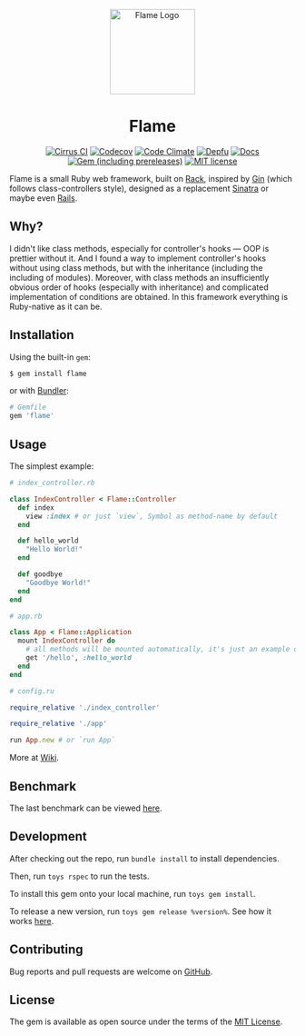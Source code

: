 <p align="center">
    <img
        src="https://raw.githubusercontent.com/AlexWayfer/flame/main/public/favicon.ico"
        height="150"
        alt="Flame Logo"
        title="Logo from open-source Elusive-Iconfont (https://github.com/reduxframework/elusive-iconfont)"
    />
</p>

<h1 align="center">Flame</h1>

<p align="center">
    <a href="https://cirrus-ci.com/github/AlexWayfer/flame/main"><img
        src="https://api.cirrus-ci.com/github/AlexWayfer/flame.svg?branch=main"
        alt="Cirrus CI"
    /></a>
    <a href="https://codecov.io/gh/AlexWayfer/flame"><img
        src="https://img.shields.io/codecov/c/github/AlexWayfer/flame.svg?style=flat-square"
        alt="Codecov"
    /></a>
    <a href="https://codeclimate.com/github/AlexWayfer/flame"><img
        src="https://img.shields.io/codeclimate/maintainability/AlexWayfer/flame.svg?style=flat-square"
        alt="Code Climate"
    /></a>
    <a href="https://depfu.com/repos/AlexWayfer/flame"><img
        src="https://img.shields.io/depfu/AlexWayfer/flame.svg?style=flat-square"
        alt="Depfu"
    /></a>
    <a href="http://inch-ci.org/github/AlexWayfer/flame"><img
        src="http://inch-ci.org/github/AlexWayfer/flame.svg?branch=main&style=flat-square"
        alt="Docs"
    /></a>
    <a href="https://rubygems.org/gems/flame"><img
        src="https://img.shields.io/gem/v/flame.svg?include_prereleases&style=flat-square"
        alt="Gem (including prereleases)"
    /></a>
    <a href="https://github.com/AlexWayfer/flame/blob/main/LICENSE.txt"><img
        src="https://img.shields.io/github/license/AlexWayfer/flame.svg?style=flat-square"
        alt="MIT license"
    /></a>
</p>

Flame is a small Ruby web framework, built on [Rack](https://github.com/rack/rack),
inspired by [Gin](https://github.com/0jcasts/gin) (which follows class-controllers style),
designed as a replacement [Sinatra](https://github.com/sinatra/sinatra)
or maybe even [Rails](https://github.com/rails/rails).

## Why?

I didn't like class methods, especially for controller's hooks — OOP is prettier without it.
And I found a way to implement controller's hooks without using class methods,
but with the inheritance (including the including of modules).
Moreover, with class methods an insufficiently obvious order of hooks (especially with inheritance)
and complicated implementation of conditions are obtained.
In this framework everything is Ruby-native as it can be.

## Installation

Using the built-in `gem`:

```bash
$ gem install flame
```

or with [Bundler](http://bundler.io/):

```ruby
# Gemfile
gem 'flame'
```

## Usage

The simplest example:

```ruby
# index_controller.rb

class IndexController < Flame::Controller
  def index
    view :index # or just `view`, Symbol as method-name by default
  end

  def hello_world
    "Hello World!"
  end

  def goodbye
    "Goodbye World!"
  end
end

# app.rb

class App < Flame::Application
  mount IndexController do
    # all methods will be mounted automatically, it's just an example of refinement
    get '/hello', :hello_world
  end
end

# config.ru

require_relative './index_controller'

require_relative './app'

run App.new # or `run App`
```

More at [Wiki](https://github.com/AlexWayfer/flame/wiki).

## Benchmark

The last benchmark can be viewed [here](https://github.com/luislavena/bench-micro).

## Development

After checking out the repo, run `bundle install` to install dependencies.

Then, run `toys rspec` to run the tests.

To install this gem onto your local machine, run `toys gem install`.

To release a new version, run `toys gem release %version%`.
See how it works [here](https://github.com/AlexWayfer/gem_toys#release).

## Contributing

Bug reports and pull requests are welcome on [GitHub](https://github.com/AlexWayfer/flame).

## License

The gem is available as open source under the terms of the
[MIT License](https://opensource.org/licenses/MIT).
